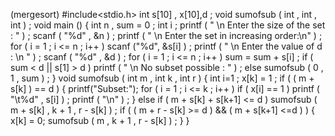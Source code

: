(mergesort)
#include<stdio.h>
int s[10] , x[10],d ;
void sumofsub ( int , int , int ) ;
void main ()
{
int n , sum = 0 ;
int i ;
printf ( " \n Enter the size of the set : " ) ;
scanf ( "%d" , &n ) ;
printf ( " \n Enter the set in increasing order:\n" ) ;
for ( i = 1 ; i <= n ; i++ )
scanf ("%d", &s[i] ) ;
printf ( " \n Enter the value of d : \n " ) ;
scanf ( "%d" , &d ) ;
for ( i = 1 ; i <= n ; i++ )
sum = sum + s[i] ;
if ( sum < d || s[1] > d )
printf ( " \n No subset possible : " ) ;
else
sumofsub ( 0 , 1 , sum ) ;
}
void sumofsub ( int m , int k , int r )
{
int i=1 ;
x[k] = 1 ;
if ( ( m + s[k] ) == d )
{
printf("Subset:");
for ( i = 1 ; i <= k ; i++ )
if ( x[i] == 1 )
printf ( "\t%d" , s[i] ) ;
printf ( "\n" ) ;
}
else
if ( m + s[k] + s[k+1] <= d )
sumofsub ( m + s[k] , k + 1 , r - s[k] ) ;
if ( ( m + r - s[k] >= d ) && ( m + s[k+1] <=d ) )
{
x[k] = 0;
sumofsub ( m , k + 1 , r - s[k] ) ;
}
}
